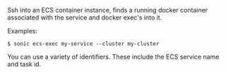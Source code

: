 Ssh into an ECS container instance, finds a running docker container associated
with the service and docker exec's into it.

Examples:

    $ sonic ecs-exec my-service --cluster my-cluster

You can use a variety of identifiers.  These include the ECS service name and task id.
